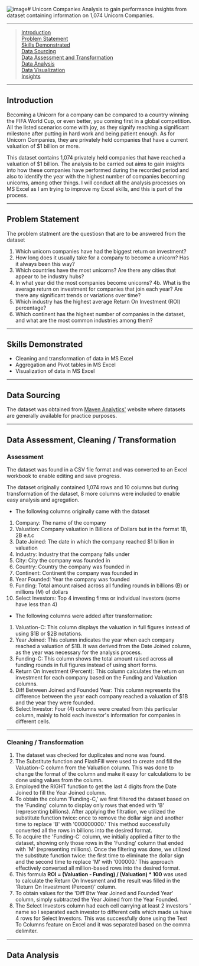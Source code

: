 ![image](https://github.com/Afokoghene/Unicorn-Companies/assets/114203869/6bea549a-858e-4898-9646-b44f3136278d)# Unicorn Companies
Analysis to gain performance insights from dataset containing information on 1,074 Unicorn Companies.

---

> [Introduction](https://github.com/Afokoghene/Unicorn-Companies/#introduction) <br>
> [Problem Statement](https://github.com/Afokoghene/Unicorn-Companies/#problem-statement) <br>
> [Skills Demonstrated](https://github.com/Afokoghene/Unicorn-Companies/#skills-demonstrated) <br>
> [Data Sourcing](https://github.com/Afokoghene/Unicorn-Companies/#data-sourcing) <br>
> [Data Assessment and Transformation](https://github.com/Afokoghene/Unicorn-Companies/#data-assessment-and-transformation) <br>
> [Data Analysis](https://github.com/Afokoghene/Unicorn-Companies/#data-analysis) <br>
> [Data Visualization](https://github.com/Afokoghene/Unicorn-Companies/#data-visualization) <br>
> [Insights](https://github.com/Afokoghene/Unicorn-Companies/#insights) <br>

---

## Introduction
Becoming a Unicorn for a company can be compared to a country winning the FIFA World Cup, or even better, you coming first in a global competition. All the listed scenarios come with joy, as they signify reaching a significant milestone after putting in hard work and being patient enough. As for Unicorn Companies, they are privately held companies that have a current valuation of $1 billion or more.

This dataset contains 1,074 privately held companies that have reached a valuation of $1 billion. The analysis to be carried out aims to gain insights into how these companies have performed during the recorded period and also to identify the year with the highest number of companies becoming unicorns, among other things. 
I will conduct all the analysis processes on MS Excel as I am trying to improve my Excel skills, and this is part of the process.

---

## Problem Statement
The problem statment are the questiosn that are to be answered from the dataset

1. Which unicorn companies have had the biggest return on investment?
2. How long does it usually take for a company to become a unicorn? Has it always been this way?
3. Which countries have the most unicorns? Are there any cities that appear to be industry hubs?
4. In what year did the most companies become unicorns?
4b. What is the average return on investment for companies that join each year? Are there any significant trends or variations over time?
5. Which industry has the highest average Return On Investment (ROI) percentage?
6. Which continent has the highest number of companies in the dataset, and what are the most common industries among them?

---

## Skills Demonstrated
- Cleaning and transformation of data in MS Excel
- Aggregation and Pivot tables in MS Excel
- Visualization of data in MS Excel

---

## Data Sourcing
The dataset was obtained from [Maven Analytics'](https://www.mavenanalytics.io/data-playground?accessType=open&dataStructure=5wfxyeVf1etbP4TXdyPdG1) website where datasets are generally available for practice purposes.

---

## Data Assessment, Cleaning / Transformation
### Assessment
The dataset was found in a CSV file format and was converted to an Excel workbook to enable editing and save progress.

The dataset originally contained 1,074 rows and 10 columns but during transformation of the dataset, 8 more columns were included to enable easy analysis and agregation.

- The following columns originally came with the dataset
1. Company: The name of the company
2. Valuation: Company valuation in Billions of Dollars but in the format 1B, 2B e.t.c
3. Date Joined: The date in which the company reached $1 billion in valuation
4. Industry: Industry that the company falls under
5. City: City the company was founded in
6. Country: Country the company was founded in
7. Continent: Continent the company was founded in
8. Year Founded: Year the company was founded
9. Funding: Total amount raised across all funding rounds in billions (B) or millions (M) of dollars
10. Select Investors: Top 4 investing firms or individual investors (some have less than 4)

- The following columns were added after transformation:
1. Valuation-C: This column displays the valuation in full figures instead of using $1B or $2B notations.
2. Year Joined: This column indicates the year when each company reached a valuation of $1B. It was derived from the Date Joined column, as the year was necessary for the analysis process.
3. Funding-C: This column shows the total amount raised across all funding rounds in full figures instead of using short forms.
4. Return On Investment (Percent): This column calculates the return on investment for each company based on the Funding and Valuation columns.
5. Diff Between Joined and Founded Year: This column represents the difference between the year each company reached a valuation of $1B and the year they were founded.
6. Select Investor: Four (4) columns were created from this particular column, mainly to hold each investor's information for companies in different cells.

---

### Cleaning / Transformation

1. The dataset was checked for duplicates and none was found.
2. The Substitute function and FlashFill were used to create and fill the Valuation-C column from the Valuation column. This was done to change the format of the column and make it easy for calculations to be done using values from the column.
3. Employed the RIGHT function to get the last 4 digits from the Date Joined to fill the Year Joined column.
4. To obtain the column 'Funding-C,' we first filtered the dataset based on the 'Funding' column to display only rows that ended with 'B' (representing billions). After applying the filtration, we utilized the substitute function twice: once to remove the dollar sign and another time to replace 'B' with '000000000.' This method successfully converted all the rows in billions into the desired format.
5. To acquire the 'Funding-C' column, we initially applied a filter to the dataset, showing only those rows in the 'Funding' column that ended with 'M' (representing millions). Once the filtering was done, we utilized the substitute function twice: the first time to eliminate the dollar sign and the second time to replace 'M' with '000000.' This approach effectively converted all million-based rows into the desired format.
6. This formula **ROI = (Valuation - Funding) / (Valuation) * 100** was used to calculate the Return On Invesment and the result was filled in the 'Return On Investment (Percent)' column.
7. To obtain values for the 'Diff Btw Year Joined and Founded Year' column, simply subtracted the Year Joined from the Year Founded.
8. The Select Investors column had each cell carrying at least 2 investors ' name so I separated each investor to different cells which made us have 4 rows for Select Investors. This was successfully done using the Text To Columns feature on Excel and it was separated based on the comma delimiter.

---

## Data Analysis















